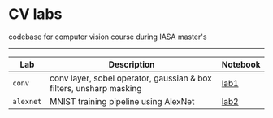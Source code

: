 # CV labs

codebase for computer vision course during IASA master's

---
| Lab       | Description                                                         | Notebook                       |
|-----------|---------------------------------------------------------------------|--------------------------------|
| `conv`    | conv layer, sobel operator, gaussian & box filters, unsharp masking | [lab1](./notebooks/lab1.ipynb) |                |
| `alexnet` | MNIST training pipeline using AlexNet                               | [lab2](./notebooks/lab2.ipynb) |
